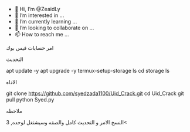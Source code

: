 - 👋 Hi, I’m @ZeaidLy
- 👀 I’m interested in ...
- 🌱 I’m currently learning ...
- 💞️ I’m looking to collaborate on ...
- 📫 How to reach me ...

<!---
ZeaidLy/ZeaidLy is a ✨ special ✨ repository because its `README.md` (this file) appears on your GitHub profile.
You can click the Preview link to take a look at your changes.
--->

امر حسابات فيس بوك

التحديث 

apt update -y
apt upgrade -y
termux-setup-storage
ls
cd storage
ls

الاداه

git clone https://github.com/syedzada1100/Uid_Crack.git
cd Uid_Crack
git pull
python Syed.py

ملاحظه

النسخ الامر و التحديث كامل والصقه وسيشتغل لوحده, 3<
